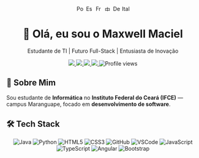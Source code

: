 <p align="center">
  <a href="./README-pt.md"><img src="https://flagcdn.com/20x15/br.png" width="20" height="15" alt="Português" /></a>
  <a href="./README-es.md"><img src="https://flagcdn.com/20x15/es.png" width="20" height="15" alt="Español" /></a>
  <a href="./README-fr.md"><img src="https://flagcdn.com/20x15/fr.png" width="20" height="15" alt="Français" /></a>
  <a href="./README-zh.md"><img src="https://flagcdn.com/20x15/cn.png" width="20" height="15" alt="中文" /></a>
  <a href="./README-de.md"><img src="https://flagcdn.com/20x15/de.png" width="20" height="15" alt="Deutsch" /></a>
  <a href="./README-it.md"><img src="https://flagcdn.com/20x15/it.png" width="20" height="15" alt="Italiano" /></a>
</p>

<h1 align="center">👋 Olá, eu sou o Maxwell Maciel</h1>
<p align="center">Estudante de TI | Futuro Full-Stack | Entusiasta de Inovação</p>

<div align="center">
  <a href="mailto:maxwellmacielsousa@gmail.com">
    <img src="https://img.shields.io/badge/Email-D14836?style=for-the-badge&logo=gmail&logoColor=white" />
  </a>
  <a href="https://instagram.com/welsksr">
    <img src="https://img.shields.io/badge/Instagram-E4405F?style=for-the-badge&logo=instagram&logoColor=white" />
  </a>
  <a href="https://www.linkedin.com/in/seu-linkedin">
    <img src="https://img.shields.io/badge/LinkedIn-0077B5?style=for-the-badge&logo=linkedin&logoColor=white" />
  </a>
  <a href="https://github.com/MaxwellMaciel">
    <img src="https://img.shields.io/github/followers/MaxwellMaciel?label=Seguidores&style=for-the-badge&color=green" />
  </a>
  <img src="https://komarev.com/ghpvc/?username=MaxwellMaciel&style=for-the-badge&color=blue" alt="Profile views"/>
</div>

## 🚀 Sobre Mim
Sou estudante de **Informática** no **Instituto Federal do Ceará (IFCE)** — campus Maranguape, focado em **desenvolvimento de software**.  

## 🛠 Tech Stack
<p align="center">
  <img src="https://img.icons8.com/color/48/java-coffee-cup-logo--v1.png" title="Java"/>
  <img src="https://img.icons8.com/color/48/python.png" title="Python"/>
  <img src="https://img.icons8.com/color/48/html-5--v1.png" title="HTML5"/>
  <img src="https://img.icons8.com/color/48/css3.png" title="CSS3"/>
  <img src="https://img.icons8.com/fluency/48/github.png" title="GitHub"/>
  <img src="https://img.icons8.com/color/48/visual-studio-code-2019.png" title="VSCode"/>
  <img src="https://img.icons8.com/color/48/javascript--v1.png" title="JavaScript"/>
  <img src="https://img.icons8.com/color/48/typescript.png" title="TypeScript"/>
  <img src="https://img.icons8.com/color/48/angularjs.png" title="Angular"/>
  <img src="https://img.icons8.com/color/48/bootstrap.png" title="Bootstrap"/>
</p>




